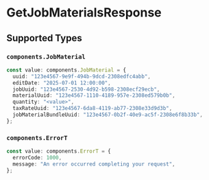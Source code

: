 # GetJobMaterialsResponse


## Supported Types

### `components.JobMaterial`

```typescript
const value: components.JobMaterial = {
  uuid: "123e4567-9e9f-494b-9dcd-2308edfc4abb",
  editDate: "2025-07-01 12:00:00",
  jobUuid: "123e4567-2530-4d92-b598-2308ecf29ecb",
  materialUuid: "123e4567-1110-4189-957e-2308ed579b0b",
  quantity: "<value>",
  taxRateUuid: "123e4567-6da8-4119-ab77-2308e33d9d3b",
  jobMaterialBundleUuid: "123e4567-0b2f-40e9-ac5f-2308e6f8b33b",
};
```

### `components.ErrorT`

```typescript
const value: components.ErrorT = {
  errorCode: 1000,
  message: "An error occurred completing your request",
};
```

